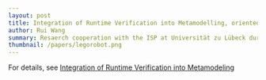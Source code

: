 ```yaml
---
layout: post
title: Integration of Runtime Verification into Metamodelling, oriented towards verification of behavioural Domain Specific Modelling Languages
author: Rui Wang
summary: Resaerch cooperation with the ISP at Universität zu Lübeck during my time as a Ph.D. at the Western Norway University of Applied Sciences. 
thumbnail: /papers/legorobot.png
---
```


For details, see [Integration of Runtime Verification into Metamodeling](https://www.isp.uni-luebeck.de/rv+mm/)